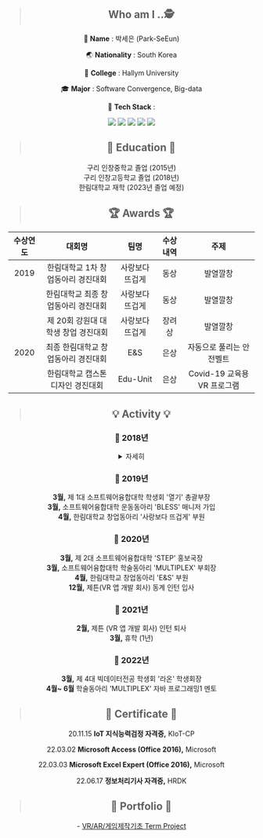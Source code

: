 <div align=center>

> ##  Who am I ..🕵️

👧 **Name** : 박세은 (Park-SeEun)

🌏 **Nationality** : South Korea

🏫 **College** : Hallym University

🎓 **Major** : Software Convergence, Big-data 

:orange_book: **Tech Stack** : 

 
<img src="https://img.shields.io/badge/Java-F7DF1E?style=flat-square&logo=JavaScript&logoColor=white"/>
<img src="https://img.shields.io/badge/C-A8B9CC?style=flat-square&logo=C&logoColor=white"/>
<img src="https://img.shields.io/badge/C%23-00599C?style=flat-square&logo=C&logoColor=white"/>
<img src="https://img.shields.io/badge/Python-3776AB?style=flat-square&logo=Python&logoColor=white"/>
<img src="https://img.shields.io/badge/R-276DC3?style=flat-square&logo=R&logoColor=white"/>


<!--ex. # -> %23 , + -> %2B-->    


> ## 	🏫 Education 🏫
 구리 인창중학교 졸업 (2015년)   
 구리 인창고등학교 졸업 (2018년)   
 한림대학교 재학 (2023년 졸업 예정)    


> ## 🏆 Awards 🏆   
  
  |수상연도|대회명|팀명|수상내역|주제|
|:-----:|:----------:|:-------:|:----:|:----:|
|2019|한림대학교 1차 창업동아리 경진대회|사랑보다 뜨겁게|동상|발열깔창|
||한림대학교 최종 창업동아리 경진대회|사랑보다 뜨겁게|동상|발열깔창|
||제 20회 강원대 대학생 창업 경진대회|사랑보다 뜨겁게|장려상|발열깔창|
|2020|최종 한림대학교 창업동아리 경진대회|E&S|은상|자동으로 풀리는 안전벨트|
||한림대학교 캡스톤디자인 경진대회|Edu-Unit|은상|Covid-19 교육용 VR 프로그램|
  

> ## 💡 Activity 💡
### 📅 2018년				
<details>   
<summary>자세히</summary>
**2월,** 구리 인창고등학교 졸업        
**2월,** 한림대학교 IT계열 입학       
**3월,** 한림대학교 제 11대 융합소프트웨어학과 학생회 'WITHUS' 홍보부원        
**3월,** 한림대학교 중앙 연극동아리 '한림극회' 부원 가입    
**3월,** 소프트웨어융합대학 운동동아리 'DEFY' 매니저 가입       
**3월,** 소프트웨어융합대학 운동동아리 'DASH' 매니저 가입      
**3월,** 소프트웨어융합대학 학술동아리 'MULTIPLEX' 부원 가입    
**3월,** 소프트웨어융합대학 학술동아리 'VIP' 부원 가입    
</details>
 

### 📅 2019년
 **3월,** 제 1대 소프트웨어융합대학 학생회 '열기' 총괄부장   
 **3월,** 소프트웨어융합대학 운동동아리 'BLESS' 매니저 가입   
 **4월,** 한림대학교 창업동아리 '사랑보다 뜨겁게' 부원    

### 📅 2020년
 **3월,** 제 2대 소프트웨어융합대학 'STEP' 홍보국장    
 **3월,** 소프트웨어융합대학 학술동아리 'MULTIPLEX' 부회장    
 **4월,** 한림대학교 창업동아리 'E&S' 부원    
 **12월,** 제튼(VR 앱 개발 회사) 동계 인턴 입사

### 📅 2021년
 **2월,** 제튼 (VR 앱 개발 회사) 인턴 퇴사     
 **3월,** 휴학 (1년)

### 📅 2022년
 **3월,** 제 4대 빅데이터전공 학생회 '라온' 학생회장   
 **4월~ 6월** 학술동아리 'MULTIPLEX' 자바 프로그래밍1 멘토


> ## 💯 Certificate 💯
  20.11.15 **IoT 지식능력검정 자격증,** KIoT-CP
  
  22.03.02 **Microsoft Access (Office 2016),** Microsoft
  
  22.03.03 **Microsoft Excel Expert (Office 2016),** Microsoft
  
  22.06.17 **정보처리기사 자격증,** HRDK


> ## 📂 Portfolio 📂   
\- [ VR/AR/게임제작기초 Term Project ](https://github.com/se-ni/VR-AR-Basics-of-game-creation.git)
</div>
